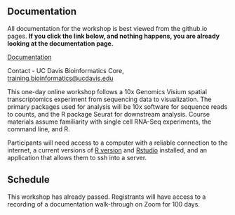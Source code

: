 ## Documentation

All documentation for the workshop is best viewed from the github.io pages. **If you click the link below, and nothing happens, you are already looking at the documentation page.**

[Documentation](https://ucdavis-bioinformatics-training.github.io/2023-December-Spatial/)

Contact - UC Davis Bioinformatics Core, [training.bioinformatics@ucdavis.edu](mailto:training.bioinformatics@ucdavis.edu)

This one-day online workshop follows a 10x Genomics Visium spatial transcriptomics experiment from sequencing data to visualization. The primary packages used for analysis will be 10x software for sequence reads to counts, and the R package Seurat for downstream analysis. Course materials assume familiarity with single cell RNA-Seq experiments, the command line, and R.

Participants will need access to a computer with a reliable connection to the internet, a current versions of [R version](https://cloud.r-project.org/) and [Rstudio](https://rstudio.com/products/rstudio/download/#download) installed, and an application that allows them to ssh into a server.

## Schedule

This workshop has already passed. Registrants will have access to a recording of a documentation walk-through on Zoom for 100 days.
